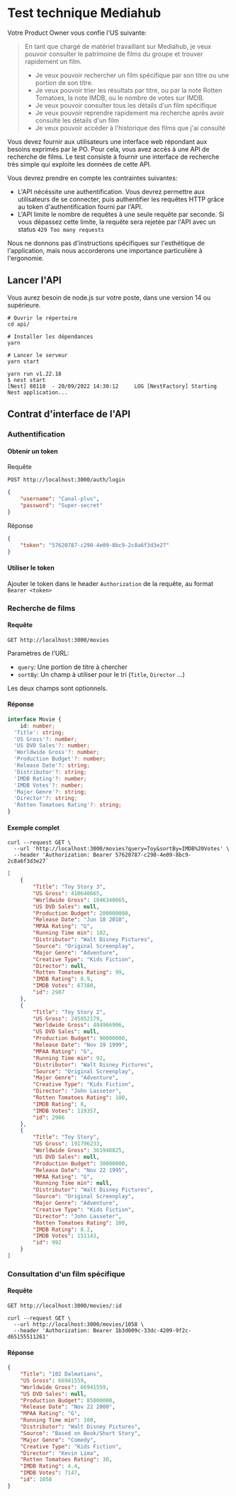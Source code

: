 # Test technique Mediahub

Votre Product Owner vous confie l'US suivante:

> En tant que chargé de matériel travaillant sur Mediahub, je veux pouvoir consulter le patrimoine de films du groupe et trouver rapidement un film.
> - Je veux pouvoir rechercher un film spécifique par son titre ou une portion de son titre.
> - Je veux pouvoir trier les résultats par titre, ou par la note Rotten Tomatoes, la note IMDB, ou le nombre de votes sur IMDB.
> - Je veux pouvoir consulter tous les détails d'un film spécifique
> - Je veux pouvoir reprendre rapidement ma recherche après avoir consulté les détails d'un film
> - Je veux pouvoir accéder à l'historique des films que j'ai consulté

Vous devez fournir aux utilisateurs une interface web répondant aux besoins exprimés par le PO. 
Pour cela, vous avez accès à une API de recherche de films. Le test consiste à fournir une interface de recherche très simple qui exploite les données de cette API.

Vous devrez prendre en compte les contraintes suivantes:

- L'API nécéssite une authentification. Vous devrez permettre aux utilisateurs de se connecter, puis authentifier les requêtes HTTP grâce au token d'authentification fourni par l'API.
- L'API limite le nombre de requêtes à une seule requête par seconde. Si vous dépassez cette limite, la requête sera rejetée par l'API avec un status
`429 Too many requests`

Nous ne donnons pas d'instructions spécifiques sur l'esthétique de l'application, mais nous accorderons une importance particulière à
l'ergonomie.

## Lancer l'API

Vous aurez besoin de node.js sur votre poste, dans une version 14 ou supérieure.

```shell
# Ouvrir le répertoire
cd api/

# Installer les dépendances
yarn

# Lancer le serveur
yarn start
```

```shell
yarn run v1.22.18
$ nest start
[Nest] 88118  - 20/09/2022 14:30:12     LOG [NestFactory] Starting Nest application...
```

## Contrat d'interface de l'API

### Authentification

#### Obtenir un token

Requête

```
POST http://localhost:3000/auth/login
```

```json
{
	"username": "Canal-plus",
	"password": "Super-secret"
}
```

Réponse

```json
{
	"token": "57620787-c290-4e09-8bc9-2c8a6f3d3e27"
}
```

#### Utiliser le token

Ajouter le token dans le header `Authorization` de la requête, au format `Bearer <token>`

### Recherche de films

#### Requête

```
GET http://localhost:3000/movies
```

Paramètres de l'URL:

- `query`: Une portion de titre à chercher
- `sortBy`: Un champ à utiliser pour le tri (`Title`, `Director` ...)

Les deux champs sont optionnels.

#### Réponse

```typescript
interface Movie {
	id: number;
  'Title': string;
  'US Gross'?: number;
  'US DVD Sales'?: number;
  'Worldwide Gross'?: number;
  'Production Budget'?: number;
  'Release Date'?: string;
  'Distributor'?: string;
  'IMDB Rating'?: number;
  'IMDB Votes'?: number;
  'Major Genre'?: string;
  'Director'?: string;
  'Rotten Tomatoes Rating'?: string;
}
```

#### Exemple complet 

```shell
curl --request GET \
  --url 'http://localhost:3000/movies?query=Toy&sortBy=IMDB%20Votes' \
  --header 'Authorization: Bearer 57620787-c290-4e09-8bc9-2c8a6f3d3e27`
```

```json
[
	{
		"Title": "Toy Story 3",
		"US Gross": 410640665,
		"Worldwide Gross": 1046340665,
		"US DVD Sales": null,
		"Production Budget": 200000000,
		"Release Date": "Jun 18 2010",
		"MPAA Rating": "G",
		"Running Time min": 102,
		"Distributor": "Walt Disney Pictures",
		"Source": "Original Screenplay",
		"Major Genre": "Adventure",
		"Creative Type": "Kids Fiction",
		"Director": null,
		"Rotten Tomatoes Rating": 99,
		"IMDB Rating": 8.9,
		"IMDB Votes": 67380,
		"id": 2987
	},
	{
		"Title": "Toy Story 2",
		"US Gross": 245852179,
		"Worldwide Gross": 484966906,
		"US DVD Sales": null,
		"Production Budget": 90000000,
		"Release Date": "Nov 19 1999",
		"MPAA Rating": "G",
		"Running Time min": 92,
		"Distributor": "Walt Disney Pictures",
		"Source": "Original Screenplay",
		"Major Genre": "Adventure",
		"Creative Type": "Kids Fiction",
		"Director": "John Lasseter",
		"Rotten Tomatoes Rating": 100,
		"IMDB Rating": 8,
		"IMDB Votes": 119357,
		"id": 2986
	},
	{
		"Title": "Toy Story",
		"US Gross": 191796233,
		"Worldwide Gross": 361948825,
		"US DVD Sales": null,
		"Production Budget": 30000000,
		"Release Date": "Nov 22 1995",
		"MPAA Rating": "G",
		"Running Time min": null,
		"Distributor": "Walt Disney Pictures",
		"Source": "Original Screenplay",
		"Major Genre": "Adventure",
		"Creative Type": "Kids Fiction",
		"Director": "John Lasseter",
		"Rotten Tomatoes Rating": 100,
		"IMDB Rating": 8.2,
		"IMDB Votes": 151143,
		"id": 992
	}
]
```

### Consultation d'un film spécifique

#### Requête

```
GET http://localhost:3000/movies/:id
```

```shell
curl --request GET \
  --url http://localhost:3000/movies/1058 \
  --header 'Authorization: Bearer 1b3d009c-33dc-4209-9f2c-d65155511261'
```

#### Réponse

```json
{
	"Title": "102 Dalmatians",
	"US Gross": 66941559,
	"Worldwide Gross": 66941559,
	"US DVD Sales": null,
	"Production Budget": 85000000,
	"Release Date": "Nov 22 2000",
	"MPAA Rating": "G",
	"Running Time min": 100,
	"Distributor": "Walt Disney Pictures",
	"Source": "Based on Book/Short Story",
	"Major Genre": "Comedy",
	"Creative Type": "Kids Fiction",
	"Director": "Kevin Lima",
	"Rotten Tomatoes Rating": 30,
	"IMDB Rating": 4.4,
	"IMDB Votes": 7147,
	"id": 1058
}
```
